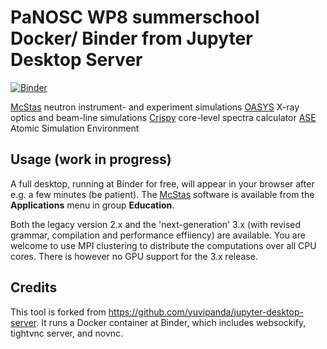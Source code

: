 # PaNOSC WP8 summerschool Docker/ Binder from Jupyter Desktop Server
[![Binder](https://mybinder.org/badge_logo.svg)](https://mybinder.org/v2/gh/pan-training/Docker/wp8-summerschool/main?urlpath=desktop)

[McStas](https://mcstas.org/) neutron instrument- and experiment simulations
[OASYS](https://www.aps.anl.gov/Science/Scientific-Software/OASYS) X-ray optics and beam-line simulations
[Crispy](https://www.esrf.fr/computing/scientific/crispy/) core-level spectra calculator
[ASE](https://wiki.fysik.dtu.dk/ase/) Atomic Simulation Environment

## Usage (work in progress)

A full desktop, running at Binder for free, will appear in your browser after e.g. a few minutes (be patient).
The [McStas](http://mcstas.org/) software is available from the __Applications__ menu in group __Education__.

Both the legacy version 2.x and the 'next-generation' 3.x (with revised grammar, compilation and performance effiiency) are available. You are welcome to use MPI clustering to distribute the computations over all CPU cores. There is however no GPU support for the 3.x release.

## Credits

This tool is forked from <https://github.com/yuvipanda/jupyter-desktop-server>.
It runs a Docker container at Binder, which includes websockify, tightvnc server, and novnc.
